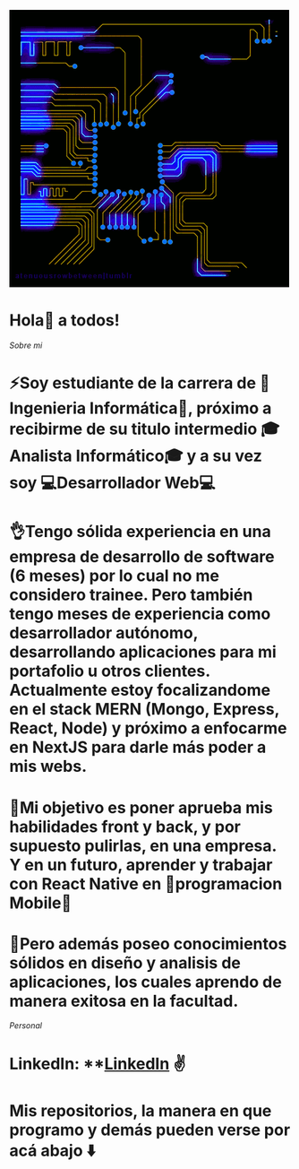 ![](https://github.com/Rodrigo00909/Rodrigo00909/blob/main/giphy.gif)

# Hola:wave: a todos!

_Sobre mi_
# :zap:Soy estudiante de la carrera de :star2:Ingenieria Informática:star2:, próximo a recibirme de su titulo intermedio :mortar_board:Analista Informático:mortar_board: y a su vez soy :computer:Desarrollador Web:computer: 

# :ok_hand:Tengo sólida experiencia en una empresa de desarrollo de software (6 meses) por lo cual no me considero trainee. Pero también tengo meses de experiencia como desarrollador autónomo, desarrollando aplicaciones para mi portafolio u otros clientes. Actualmente estoy focalizandome en el stack MERN (Mongo, Express, React, Node) y próximo a enfocarme en NextJS para darle más poder a mis webs.

# :flags:Mi objetivo es poner aprueba mis habilidades front y back, y por supuesto pulirlas, en una empresa. Y en un futuro, aprender y trabajar con React Native en :iphone:programacion Mobile:iphone:

# :muscle:Pero además poseo conocimientos sólidos en diseño y analisis de aplicaciones, los cuales aprendo de manera exitosa en la facultad.

_Personal_
# LinkedIn: **[LinkedIn](https://www.linkedin.com/in/torresmessenzani/) :v:

# Mis repositorios, la manera en que programo y demás pueden verse por acá abajo :arrow_down:
